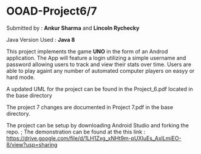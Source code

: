 # OOAD-Project6/7

Submitted by : **Ankur Sharma** and **Lincoln Rychecky**

Java Version Used : **Java 8**

This project implements the game **UNO** in the form of an Androd application. The App will feature a login utilizing a simple username and password allowing users to track and view their stats over time. 
Users are able to play againt any number of automated computer players on easyy or hard mode.

A updated UML for the project can be found in the Project_6.pdf located in the base directory

The project 7 changes are documented in Project 7.pdf in the base directory.


The project can be setup by downloading Android Studio and forking the repo.
;
The demonstration can be found at the this link : https://drive.google.com/file/d/1LH1Zxg_xNHt9m-pUXIuEs_AxlLmiEO-8/view?usp=sharing
